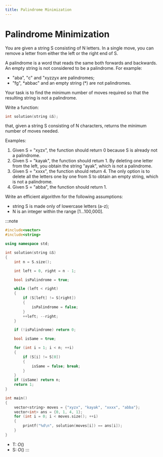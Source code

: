```yaml
---
title: Palindrome Minimization
---
```


# Palindrome Minimization

You are given a string S consisting of N letters. In a single move, you can remove a letter from either the left or the right end of S.

A palindrome is a word that reads the same both forwards and backwards. An empty string is not considered to be a palindrome. For example:

- "aba", "c" and "xyzzyx are palindromes;
- "fg", \*abbac" and an empty string (\*) are not palindromes.

Your task is to find the minimum number of moves required so that the resulting string is not a palindrome.

Write a function:

```cpp
int solution(string &S);
```

that, given a string S consisting of N characters, returns the minimum number of moves needed.

Examples:

1. Given S = "xyzx", the function should return 0 because S is already not a palindrome.
2. Given S = "kayak", the function should retum 1. By deleting one letter from the left, you obtain the string "ayak", which is not a palindrome.
3. Given S = "xxxx", the function should return 4. The only option is to delete all the letters one by one from S to obtain an empty string, which is not a palindrome.
4. Given S = "abba", the function should return 1.

Write an efficient algorithm for the following assumptions:

- string S is made only of lowercase letters (a-z);
- N is an integer within the range [1...100,000].

:::note
```cpp
#include<vector>
#include<string>

using namespace std;

int solution(string &S)
{
    int n = S.size();

    int left = 0, right = n - 1;

    bool isPalindrome = true;

    while (left < right)
    {
        if (S[left] != S[right])
        {
            isPalindrome = false;
        }
        ++left; --right;
    }

    if (!isPalindrome) return 0;

    bool isSame = true;

    for (int i = 1; i < n; ++i)
    {
        if (S[i] != S[0])
        {
            isSame = false; break;
        }
    }
    if (isSame) return n;
    return 1;
}

int main()
{
    vector<string> moves = {"xyzx", "kayak", "xxxx", "abba"};
    vector<int> ans = {0, 1, 4, 1};
    for (int i = 0; i < moves.size(); ++i)
    {
        printf("%d\n", solution(moves[i]) == ans[i]);
    }
}
```
- T: $O()$
- S: $O()$
:::
